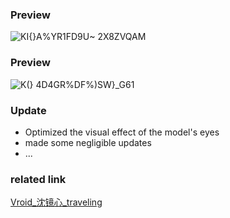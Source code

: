 ### Preview
![KI{}A%YR1FD9U~ 2X8ZVQAM](https://github.com/Nanfengzhiwo1/Model_ShenJingXin/assets/107869748/7dcda0a2-bbed-4416-bb0f-dbdf7018a126)

### Preview
![K(} 4D4GR%`DF%)SW`}_G61](https://github.com/Nanfengzhiwo1/Model_ShenJingXin/assets/107869748/1e9e6fda-951d-4254-bc78-707c54478e98)


### Update
- Optimized the visual effect of the model's eyes
- made some negligible updates
- ...
### related link
[Vroid_沈镜心_traveling](https://hub.vroid.com/en/characters/4520491757487374041/models/4635744930176060720)
